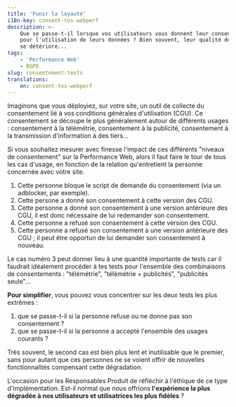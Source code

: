 ```yaml
---
title: 'Punir la loyauté'
i18n-key: consent-tos-webperf
description: >-
    Que se passe-t-il lorsque vos utilisateurs vous donnent leur consentement
    pour l'utilisation de leurs données ? Bien souvent, leur qualité de service
    se détériore...
tags:
    - 'Performance Web'
    - RGPD
slug: consentement-tests
translations:
    en: consent-tos-webperf
---
```


Imaginons que vous déployiez, sur votre site, un outil de collecte du
consentement lié à vos conditions générales d'utilisation (CGU). Ce consentement
se découpe le plus généralement autour de différents usages : consentement à la
télémétrie, consentement à la publicité, consentement à la transmission
d'information à des tiers…

Si vous souhaitez mesurer avec finesse l'impact de ces différents "niveaux de
consentement" sur la Performance Web, alors il faut faire le tour de tous les
cas d'usage, en fonction de la relation qu'entretient la personne concernée avec
votre site.

1. Cette personne bloque le script de demande du consentement (via un adblocker,
   par exemple).
2. Cette persone a donné son consentement à cette version des CGU.
3. Cette personne a donné son consentement à une version antérieure des CGU, il
   est donc nécessaire de lui redemander son consentement.
4. Cette personne a refusé son consentement à cette version des CGU.
5. Cette personne a refusé son consentement à une version antérieure des CGU ;
   il peut être opportun de lui demander son consentement à nouveau.

Le cas numéro 3 peut donner lieu à une quantité importante de tests car il
faudrait idéalement procéder à tes tests pour l'ensemble des combinaisons de
consentements : "télémétrie", "télémétrie + publicités", "publicités seule"…

**Pour simplifier**, vous pouvez vous concentrer sur les deux tests les plus
extrêmes :

1. que se passe-t-il si la personne refuse ou ne donne pas son consentement ?
2. que se passe-t-il si la personne a accepté l'ensemble des usages courants ?

Très souvent, le second cas est bien plus lent et inutilisable que le premier,
sans pour autant que ces personnes ne se voient offrir de nouvelles
fonctionnalités compensant cette dégradation.

L'occasion pour les Responsables Produit de réfléchir à l'éthique de ce type
d'implémentation. Est-il normal que nous offrions **l'expérience la plus
dégradée à nos utilisateurs et utilisatrices les plus fidèles** ?
